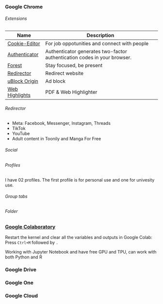 ### Google Chrome

###### Extensions

Name | Description
-- | --
[Cookie-Editor](https://chromewebstore.google.com/detail/cookie-editor/hlkenndednhfkekhgcdicdfddnkalmdm) | For job oppotunities and connect with people
[Authenticator](https://chromewebstore.google.com/detail/authenticator/bhghoamapcdpbohphigoooaddinpkbai) | Authenticator generates two-factor authentication codes in your browser.
[Forest](https://chromewebstore.google.com/detail/forest-stay-focused-be-pr/kjacjjdnoddnpbbcjilcajfhhbdhkpgk) | Stay focused, be present
[Redirector](Redirector.md) | Redirect website
[uBlock Origin](https://chromewebstore.google.com/detail/ublock-origin/cjpalhdlnbpafiamejdnhcphjbkeiagm) | Ad block
[Web Highlights](https://chromewebstore.google.com/detail/web-highlights-pdf-web-hi/hldjnlbobkdkghfidgoecgmklcemanhm) | PDF & Web Highlighter

###### Redirector

- Meta: Facebook, Messenger, Instagram, Threads
- TikTok
- YouTube
- Adult content in Toonily and Manga For Free

###### Social

###### Profiles

I have 02 profiles. The first profile is for personal use and one for univesity use.

###### Group tabs
###### Folder

### [Google Colaboratory](https://colab.research.google.com)

Restart the kernel and clear all the variables and outputs in Google Colab: Press `Ctrl+M` followed by `.`

Working with Jupyter Notebook and have free GPU and TPU, can work with both Python and R

### Google Drive

### Google One

### Google Cloud